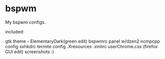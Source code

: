 bspwm
=====

My bspwm configs.  

included:

gtk theme - ElementaryDark(green edit)
bspwmrc
panel w/dzen2
ncmpcpp config
sxhkdrc
termite config
.Xresources
.xinitrc
userChrome.css (firefox GUI edit)
screenshots :)

